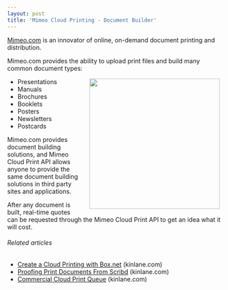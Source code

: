 ```yaml
---
layout: post
title: 'Mimeo Cloud Printing - Document Builder'
---
```

<a title="Mimeo.com" href="http://www.Mimeo.com">Mimeo.com</a> is an innovator of online, on-demand document printing and distribution.<p></p>
Mimeo.com provides the ability to upload print files and build many common document types:<img style="padding: 15px;" src="http://kinlane-productions.s3.amazonaws.com/mimeo/Document-Builder.png" alt="" width="300" align="right" />
<ul class="mainlist">
	<li>Presentations</li>
	<li>Manuals</li>
	<li>Brochures</li>
	<li>Booklets</li>
	<li>Posters</li>
	<li>Newsletters</li>
	<li>Postcards</li>
</ul>
Mimeo.com provides document building solutions, and Mimeo Cloud Print API allows anyone to provide the same document building solutions in third party sites and applications.<p></p>
After any document is built, real-time quotes can be requested through the Mimeo Cloud Print API to get an idea what it will cost.
<h6 class="zemanta-related-title" style="font-size: 1em;">Related articles</h6>
<ul class="zemanta-article-ul">
	<li class="zemanta-article-ul-li"><a href="http://www.kinlane.com/2011/03/create-a-cloud-printing-with-box-net/">Create a Cloud Printing with Box.net</a> (kinlane.com)</li>
	<li class="zemanta-article-ul-li"><a href="http://www.kinlane.com/2011/01/proofing-print-documents-from-scribd/">Proofing Print Documents From Scribd</a> (kinlane.com)</li>
	<li class="zemanta-article-ul-li"><a href="http://www.kinlane.com/2011/03/commercial-print-queue/">Commercial Cloud Print Queue</a> (kinlane.com)</li>
</ul>
